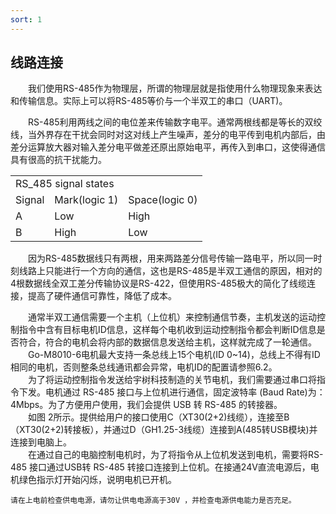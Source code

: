 ```yaml
---
sort: 1
---
```


## 线路连接
&emsp;&emsp;我们使用RS-485作为物理层，所谓的物理层就是指使用什么物理现象来表达和传输信息。实际上可以将RS-485等价与一个半双工的串口（UART)。<br>

&emsp;&emsp;RS-485利用两线之间的电位差来传输数字电平。通常两根线都是等长的双绞线，当外界存在干扰会同时对这对线上产生噪声，差分的电平传到电机内部后，由差分运算放大器对输入差分电平做差还原出原始电平，再传入到串口，这使得通信具有很高的抗干扰能力。 <br>

<table>
    <tr>
        <td colspan="3">
            RS_485 signal states
        </td>
    </tr>
    <tr>
        <td>
            Signal
        </td>
        <td>
            Mark(logic 1)
        </td>
        <td>
            Space(logic 0)
        </td>
    </tr>
    <tr>
        <td>
            A
        </td>
        <td>
            Low
        </td>
        <td>
            High
        </td>
    </tr>
    <tr>
        <td>
            B
        </td>
        <td>
            High
        </td>
        <td>
            Low
        </td>
    </tr>
</table>

&emsp;&emsp;因为RS-485数据线只有两根，用来两路差分信号传输一路电平，所以同一时刻线路上只能进行一个方向的通信，这也是RS-485是半双工通信的原因，相对的4根数据线全双工差分传输协议是RS-422，但使用RS-485极大的简化了线缆连接，提高了硬件通信可靠性，降低了成本。<br>

&emsp;&emsp;通常半双工通信需要一个主机（上位机）来控制通信节奏，主机发送的运动控制指令中含有目标电机ID信息，这样每个电机收到运动控制指令都会判断ID信息是否符合，符合的电机会将内部的数据信息发送给主机，这样就完成了一轮通信。<br>
&emsp;&emsp;Go-M8010-6电机最大支持一条总线上15个电机(ID 0~14)，总线上不得有ID相同的电机，否则整条总线通讯都会异常，电机ID的配置请参照6.2。<br>
&emsp;&emsp;为了将运动控制指令发送给宇树科技制造的关节电机，我们需要通过串口将指令下发。电机通过 RS-485 接口与上位机进行通信，固定波特率 (Baud Rate)为：4Mbps。为了方便用户使用，我们会提供 USB 转 RS-485 的转接器。<br>
&emsp;&emsp;如图 2所示。提供给用户的接口使用C（XT30(2+2)线缆），连接至B （XT30(2+2)转接板），并通过D（GH1.25-3线缆）连接到A(485转USB模块)并连接到电脑上。<br>
&emsp;&emsp;在通过自己的电脑控制电机时，为了将指令从上位机发送到电机，需要将RS-485 接口通过USB转 RS-485 转接口连接到上位机。在接通24V直流电源后，电机绿色指示灯开始闪烁，说明电机已开机。 

```warning
请在上电前检查供电电源，请勿让供电电源高于30V ，并检查电源供电能力是否充足。
```
